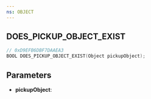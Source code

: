 ```yaml
---
ns: OBJECT
---
```

## DOES_PICKUP_OBJECT_EXIST

```c
// 0xD9EFB6DBF7DAAEA3
BOOL DOES_PICKUP_OBJECT_EXIST(Object pickupObject);
```

## Parameters
* **pickupObject**:
